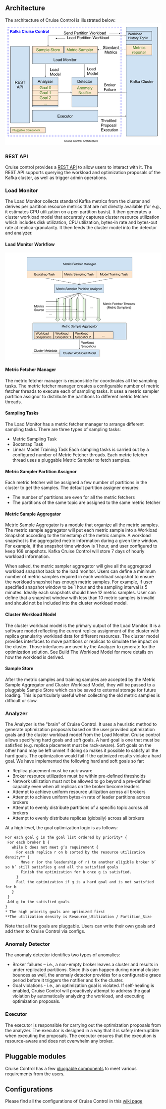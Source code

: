 ## Architecture
The architecture of Cruise Control is illustrated below:
![Architecture](https://github.com/linkedin/cruise-control/blob/master/docs/images/architecture.png)

### REST API 
Cruise control provides a [REST API](https://github.com/linkedin/cruise-control/wiki/REST-APIs) to allow users to interact with it. The REST API supports querying the workload and optimization proposals of the Kafka cluster, as well as trigger admin operations. 

### Load Monitor 
The Load Monitor collects standard Kafka metrics from the cluster and derives per partition resource metrics that are not directly available (for e.g., it estimates CPU utilization on a per-partition basis). It then generates a cluster workload model that accurately captures cluster resource utilization which includes disk utilization, CPU utilization, bytes-in rate and bytes-out rate at replica-granularity. It then feeds the cluster model into the detector and analyzer.

#### Load Monitor Workflow
![LoadMonitor](https://github.com/linkedin/cruise-control/blob/master/docs/images/loadMonitor.png)
#### Metric Fetcher Manager
The metric fetcher manager is responsible for coordinates all the sampling tasks. The metric fetcher manager creates a configurable number of metric fetcher threads to execute each of sampling tasks. It uses a metric sampler partition assignor to distribute the partitions to different metric fetcher threads.

#### Sampling Tasks
The Load Monitor has a metric fetcher manager to arrange different sampling tasks. There are three types of sampling tasks: 
* Metric Sampling Task
* Bootstrap Task
* Linear Model Training Task
Each sampling tasks is carried out by a configured number of Metric Fetcher threads. Each metric fetcher thread uses a pluggable Metric Sampler to fetch samples. 

#### Metric Sampler Partition Assignor
Each metric fetcher will be assigned a few number of partitions in the cluster to get the samples. The default partition assigner ensures:
* The number of partitions are even for all the metric fetchers
* The partitions of the same topic are assigned to the same metric fetcher

#### Metric Sample Aggregator
Metric Sample Aggregator is a module that organize all the metric samples. The metric sample aggregator will put each metric sample into a Workload Snapshot according to the timestamp of the metric sample.  A workload snapshot is the aggregated metric information during a given time window. For example, if the snapshot time window is 1 hour, and user configured to keep 168 snapshots. Kafka Cruise Control will store 7 days of hourly workload information.

When asked, the metric sampler aggregator will give all the aggregated workload snapshot back to the load monitor. Users can define a minimum number of metric samples required in each workload snapshot to ensure the workload snapshot has enough metric samples. For example, if user specified snapshot window to be 1 hour and the sampling interval is 5 minutes. Ideally each snapshots should have 12 metric samples. User can define that a snapshot window with less than 10 metric samples is invalid and should not be included into the cluster workload model.

#### Cluster Workload Model
The cluster workload model is the primary output of the Load Monitor. It is a software model reflecting the current replica assignment of the cluster with replica granularity workload data for different resources. The cluster model provides interfaces to move partitions or replicas to simulate the impact on the cluster. Those interfaces are used by the Analyzer to generate for the optimization solution. See Build The Workload Model for more details on how the workload is derived.

#### Sample Store
After the metric samples and training samples are accepted by the Metric Sample Aggregator and Cluster Workload Model, they will be passed to a pluggable Sample Store which can be saved to external storage for future loading. This is particularly useful when collecting the old metric samples is difficult or slow.

### Analyzer 
The Analyzer is the "brain" of Cruise Control. It uses a heuristic method to generate optimization proposals based on the user provided optimization goals and the cluster workload model from the Load Monitor. 
Cruise control allows specifying hard goals and soft goals. A hard goal is one that must be satisfied (e.g. replica placement must be rack-aware). Soft goals on the other hand may be left unmet if doing so makes it possible to satisfy all the hard goals. The optimization would fail if the optimized results violate a hard goal. We have implemented the following hard and soft goals so far: 
* Replica placement must be rack-aware 
* Broker resource utilization must be within pre-defined thresholds 
* Network utilization must not be allowed to go beyond a pre-defined capacity even when all replicas on the broker become leaders 
* Attempt to achieve uniform resource utilization across all brokers 
* Attempt to achieve uniform bytes-in rate of leader partitions across brokers 
* Attempt to evenly distribute partitions of a specific topic across all brokers 
* Attempt to evenly distribute replicas (globally) across all brokers 

At a high level, the goal optimization logic is as follows: 
```
For each goal g in the goal list ordered by priority* { 
 For each broker b { 
   while b does not meet g’s requirement { 
     For each replica r on b sorted by the resource utilization density** { 
       Move r (or the leadership of r) to another eligible broker b’ so b’ still satisfies g and all the satisfied goals 
       Finish the optimization for b once g is satisfied. 
     } 
     Fail the optimization if g is a hard goal and is not satisfied for b 
   } 
 } 
 Add g to the satisfied goals 
} 
* The high priority goals are optimized first
**The utilization density is Resource_Utilization / Partition_Size 
```
Note that all the goals are pluggable. Users can write their own goals and add them to Cruise Control via configs.

### Anomaly Detector 
The anomaly detector identifies two types of anomalies: 
* Broker failures – i.e., a non-empty broker leaves a cluster and results in under replicated partitions. Since this can happen during normal cluster bounces as well, the anomaly detector provides for a configurable grace period before it triggers the notifier and fix the cluster. 
* Goal violations - i.e., an optimization goal is violated. If self-healing is enabled, Cruise Control will proactively attempt to address the goal violation by automatically analyzing the workload, and executing optimization proposals. 

### Executor
The executor is responsible for carrying out the optimization proposals from the analyzer. The executor is designed in a way that it is safely interruptible when executing the proposals. The executor ensures that the execution is resource-aware and does not overwhelm any broker.

## Pluggable modules
Cruise Control has a few [pluggable components](https://github.com/linkedin/cruise-control/wiki/Pluggable-Components) to meet various requirements from the users.

## Configurations
Please find all the configurations of Cruise Control in this [wiki page](https://github.com/linkedin/cruise-control/wiki/Configurations)

